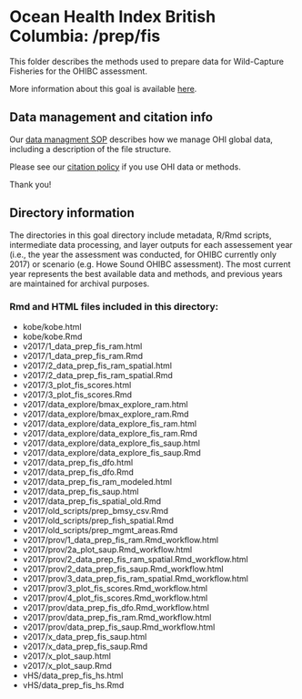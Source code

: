 # Ocean Health Index British Columbia: /prep/fis

This folder describes the methods used to prepare data for Wild-Capture Fisheries for the OHIBC assessment.

More information about this goal is available [here](http://ohi-science.org/goals/#food-provision).

## Data management and citation info

Our [data managment SOP](https://rawgit.com/OHI-Science/ohiprep/master/src/dataOrganization_SOP.html) describes how we manage OHI global data, including a description of the file structure.

Please see our [citation policy](http://ohi-science.org/citation-policy/) if you use OHI data or methods.

Thank you!

## Directory information

The directories in this goal directory include metadata, R/Rmd scripts, intermediate data processing, and layer outputs for each assessement year (i.e., the year the assessment was conducted, for OHIBC currently only 2017) or scenario (e.g. Howe Sound OHIBC assessment).  The most current year represents the best available data and methods, and previous years are maintained for archival purposes.

### Rmd and HTML files included in this directory:

* kobe/kobe.html
* kobe/kobe.Rmd
* v2017/1_data_prep_fis_ram.html
* v2017/1_data_prep_fis_ram.Rmd
* v2017/2_data_prep_fis_ram_spatial.html
* v2017/2_data_prep_fis_ram_spatial.Rmd
* v2017/3_plot_fis_scores.html
* v2017/3_plot_fis_scores.Rmd
* v2017/data_explore/bmax_explore_ram.html
* v2017/data_explore/bmax_explore_ram.Rmd
* v2017/data_explore/data_explore_fis_ram.html
* v2017/data_explore/data_explore_fis_ram.Rmd
* v2017/data_explore/data_explore_fis_saup.html
* v2017/data_explore/data_explore_fis_saup.Rmd
* v2017/data_prep_fis_dfo.html
* v2017/data_prep_fis_dfo.Rmd
* v2017/data_prep_fis_ram_modeled.html
* v2017/data_prep_fis_saup.html
* v2017/data_prep_fis_spatial_old.Rmd
* v2017/old_scripts/prep_bmsy_csv.Rmd
* v2017/old_scripts/prep_fish_spatial.Rmd
* v2017/old_scripts/prep_mgmt_areas.Rmd
* v2017/prov/1_data_prep_fis_ram.Rmd_workflow.html
* v2017/prov/2a_plot_saup.Rmd_workflow.html
* v2017/prov/2_data_prep_fis_ram_spatial.Rmd_workflow.html
* v2017/prov/2_data_prep_fis_saup.Rmd_workflow.html
* v2017/prov/3_data_prep_fis_ram_spatial.Rmd_workflow.html
* v2017/prov/3_plot_fis_scores.Rmd_workflow.html
* v2017/prov/4_plot_fis_scores.Rmd_workflow.html
* v2017/prov/data_prep_fis_dfo.Rmd_workflow.html
* v2017/prov/data_prep_fis_ram.Rmd_workflow.html
* v2017/prov/data_prep_fis_saup.Rmd_workflow.html
* v2017/x_data_prep_fis_saup.html
* v2017/x_data_prep_fis_saup.Rmd
* v2017/x_plot_saup.html
* v2017/x_plot_saup.Rmd
* vHS/data_prep_fis_hs.html
* vHS/data_prep_fis_hs.Rmd
